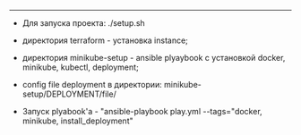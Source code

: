 ----
- Для запуска проекта:
    ./setup.sh

- директория terraform - установка instance;
- директория minikube-setup - ansible plyaybook с установкой docker, minikube, kubectl, deployment;
- config file deployment в директории: minikube-setup/DEPLOYMENT/file/
- Запуск plyabook'а 
             - "ansible-playbook play.yml --tags="docker, minikube, install_deployment"
